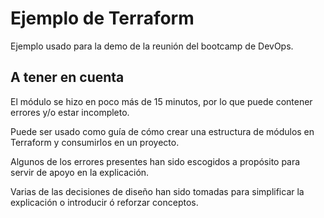 # Ejemplo de Terraform

Ejemplo usado para la demo de la reunión del bootcamp de DevOps.

## A tener en cuenta

El módulo se hizo en poco más de 15 minutos, por lo que puede contener errores y/o estar incompleto.

Puede ser usado como guía de cómo crear una estructura de módulos en Terraform y consumirlos en un proyecto.

Algunos de los errores presentes han sido escogidos a propósito para servir de apoyo en la explicación. 

Varias de las decisiones de diseño han sido tomadas para simplificar la explicación o introducir ó reforzar conceptos.